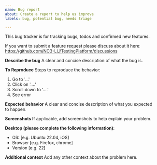 ```yaml
---
name: Bug report
about: Create a report to help us improve
labels: bug, potential bug, needs triage

---
```


This bug tracker is for tracking bugs, todos and confirmed new features.

If you want to submit a feature request please discuss about it here:
https://github.com/NC3-LU/TestingPlatform/discussions

**Describe the bug**
A clear and concise description of what the bug is.


**To Reproduce**
Steps to reproduce the behavior:
1. Go to '...'
2. Click on '....'
3. Scroll down to '....'
4. See error


**Expected behavior**
A clear and concise description of what you expected to happen.


**Screenshots**
If applicable, add screenshots to help explain your problem.


**Desktop (please complete the following information):**
 - OS: [e.g. Ubuntu 22.04, iOS]
 - Browser [e.g. Firefox, chrome]
 - Version [e.g. 22]


**Additional context**
Add any other context about the problem here.
